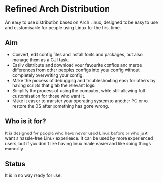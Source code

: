 # Refined Arch Distribution

An easy to use distribution based on Arch Linux, designed to be easy to use and customisable for people using Linux for the first time.

## Aim

- Convert, edit config files and install fonts and packages, but also manage them as a GUI task.
- Easily distribute and download your favourite configs and merge differences from other peoples configs into your config without completely overwriting your config.
- Make the process of debugging and troubleshooting easy for others by having scripts that grab the relevant logs.
- Simplify the process of using the computer, while still allowing full customisation for those who want it.
- Make it easier to transfer your operating system to another PC or to restore the OS after something has gone wrong.

## Who is it for?

It is designed for people who have never used Linux before or who just want a hassle-free Linux experience. It can be used by more experienced users, but if you don't like having linux made easier and like doing things manually

## Status

It is in no way ready for use.
